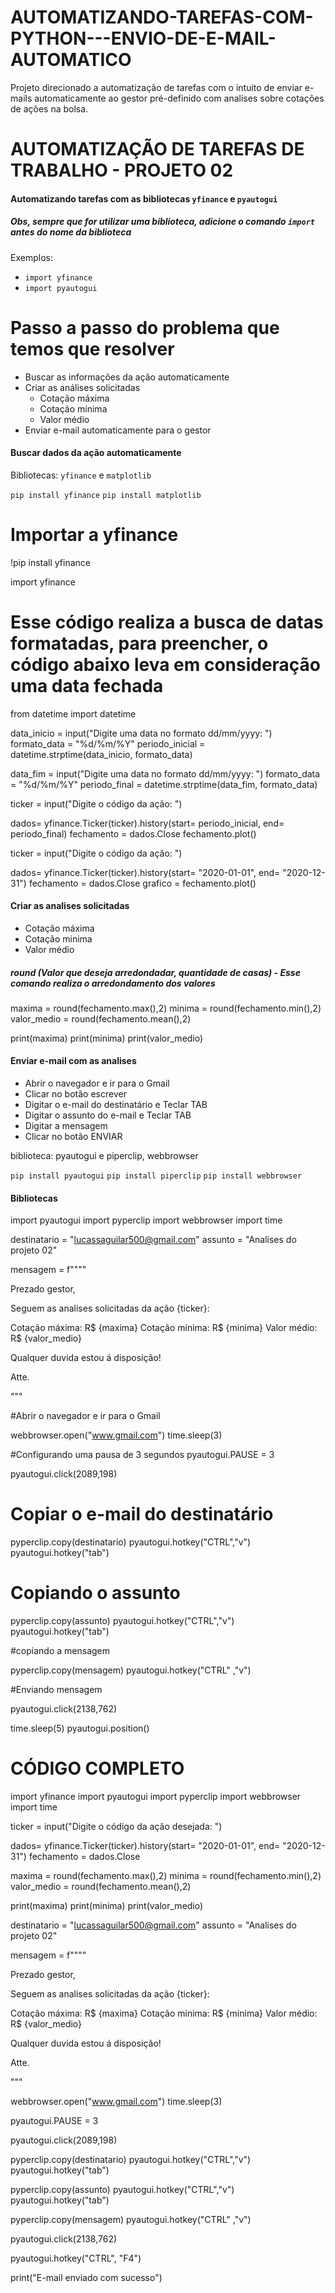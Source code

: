 # AUTOMATIZANDO-TAREFAS-COM-PYTHON---ENVIO-DE-E-MAIL-AUTOMATICO
Projeto direcionado a automatização de tarefas com o intuito de enviar e-mails automaticamente ao gestor pré-definido com analises sobre cotações de ações na bolsa.


# AUTOMATIZAÇÃO DE TAREFAS DE TRABALHO - PROJETO 02
#### Automatizando tarefas com as bibliotecas `yfinance` e `pyautogui`
##### Obs, sempre que for utilizar uma biblioteca, adicione o comando `import` antes do nome da biblioteca
Exemplos:

- `import yfinance`
- `import pyautogui`
# Passo a passo do problema que temos que resolver

- Buscar as informações da ação automaticamente
- Criar as análises solicitadas
    - Cotação máxima
    - Cotação mínima
    - Valor médio
- Enviar e-mail automaticamente para o gestor

#### Buscar dados da ação automaticamente

Bibliotecas: `yfinance` e `matplotlib`

`pip install yfinance`
`pip install matplotlib`
# Importar a yfinance
!pip install yfinance

import yfinance
# Esse código realiza a busca de datas formatadas, para preencher, o código abaixo leva em consideração uma data fechada

from datetime import datetime

data_inicio = input("Digite uma data no formato dd/mm/yyyy: ")
formato_data = "%d/%m/%Y"
periodo_inicial = datetime.strptime(data_inicio, formato_data)

data_fim = input("Digite uma data no formato dd/mm/yyyy: ")
formato_data = "%d/%m/%Y"
periodo_final = datetime.strptime(data_fim, formato_data)


ticker = input("Digite o código da ação: ")


dados= yfinance.Ticker(ticker).history(start= periodo_inicial, end= periodo_final)
fechamento = dados.Close
fechamento.plot()



ticker = input("Digite o código da ação: ")


dados= yfinance.Ticker(ticker).history(start= "2020-01-01", end= "2020-12-31")
fechamento = dados.Close
grafico = fechamento.plot()





#### Criar as analises solicitadas

- Cotação máxima
- Cotação minima
- Valor médio

##### round (Valor que deseja arredondadar, quantidade de casas) - Esse comando realiza o arredondamento dos valores
maxima = round(fechamento.max(),2)
minima = round(fechamento.min(),2)
valor_medio = round(fechamento.mean(),2)



print(maxima)
print(minima)
print(valor_medio)




#### Enviar e-mail com as analises

- Abrir o navegador e ir para o Gmail
- Clicar no botão escrever
- Digitar o e-mail do destinatário e Teclar TAB
- Digitar o assunto do e-mail e Teclar TAB
- Digitar a mensagem 
- Clicar no botão ENVIAR

biblioteca: pyautogui e piperclip, webbrowser

`pip install pyautogui` `pip install piperclip` `pip install webbrowser`
#### Bibliotecas
import pyautogui
import pyperclip
import webbrowser
import time 

destinatario = "lucassaguilar500@gmail.com"
assunto = "Analises do projeto 02"

mensagem = f""""

Prezado gestor,


Seguem as analises solicitadas da ação {ticker}:

Cotação máxima: R$ {maxima}
Cotação minima: R$ {minima}
Valor médio:    R$ {valor_medio}


Qualquer duvida estou á disposição!


Atte.

"""

#Abrir o navegador  e ir para o Gmail

webbrowser.open("www.gmail.com")
time.sleep(3)

#Configurando uma pausa de 3 segundos
pyautogui.PAUSE = 3

pyautogui.click(2089,198)

# Copiar o e-mail do destinatário

pyperclip.copy(destinatario)
pyautogui.hotkey("CTRL","v")
pyautogui.hotkey("tab")

# Copiando o assunto

pyperclip.copy(assunto)
pyautogui.hotkey("CTRL","v")
pyautogui.hotkey("tab")

#copiando a mensagem

pyperclip.copy(mensagem)
pyautogui.hotkey("CTRL" ,"v")

#Enviando mensagem

pyautogui.click(2138,762)






time.sleep(5)
pyautogui.position()


# CÓDIGO COMPLETO

import yfinance
import pyautogui
import pyperclip
import webbrowser
import time 

ticker = input("Digite o código da ação desejada: ")



dados= yfinance.Ticker(ticker).history(start= "2020-01-01", end= "2020-12-31")
fechamento = dados.Close

maxima = round(fechamento.max(),2)
minima = round(fechamento.min(),2)
valor_medio = round(fechamento.mean(),2)



print(maxima)
print(minima)
print(valor_medio)

destinatario = "lucassaguilar500@gmail.com"
assunto = "Analises do projeto 02"

mensagem = f""""

Prezado gestor,


Seguem as analises solicitadas da ação {ticker}:

Cotação máxima: R$ {maxima}
Cotação minima: R$ {minima}
Valor médio:    R$ {valor_medio}



Qualquer duvida estou á disposição!


Atte.

"""


webbrowser.open("www.gmail.com")
time.sleep(3)


pyautogui.PAUSE = 3

pyautogui.click(2089,198)



pyperclip.copy(destinatario)
pyautogui.hotkey("CTRL","v")
pyautogui.hotkey("tab")

pyperclip.copy(assunto)
pyautogui.hotkey("CTRL","v")
pyautogui.hotkey("tab")



pyperclip.copy(mensagem)
pyautogui.hotkey("CTRL" ,"v")



pyautogui.click(2138,762)


pyautogui.hotkey("CTRL", "F4")

print("E-mail enviado com sucesso")
